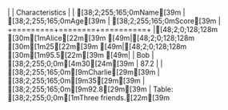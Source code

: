 |         | Characteristics   |
| [38;2;255;165;0mName[39m    | [38;2;255;165;0mAge[39m    | [38;2;255;165;0mScore[39m    |
+=========+========+==========+
|[48;2;0;128;128m [30m[1mAlice[22m[39m   [49m|[48;2;0;128;128m [30m[1m25[22m[39m     [49m|[48;2;0;128;128m [30m[1m95.5[22m[39m     [49m|
| Bob     | [38;2;255;0;0m[4m30[24m[39m     | 87.2     |
| [38;2;255;165;0m[9mCharlie[29m[39m | [38;2;255;165;0m[9m35[29m[39m     | [38;2;255;165;0m[9m92.8[29m[39m     |
Table: [38;2;255;0;0m[1mThree friends.[22m[39m 
